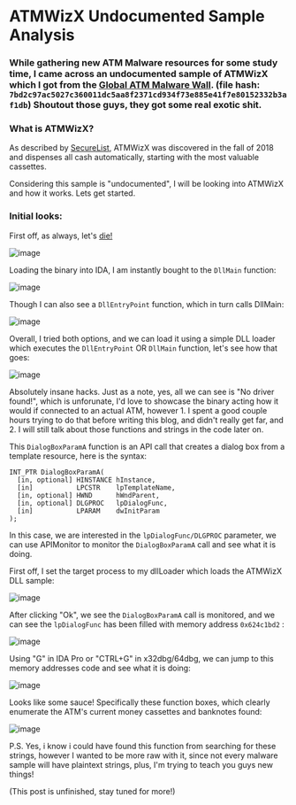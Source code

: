 # ATMWizX Undocumented Sample Analysis

### While gathering new ATM Malware resources for some study time, I came across an undocumented sample of ATMWizX which I got from the [Global ATM Malware Wall](https://atm.cybercrime-tracker.net/index.php?x=stats). (file hash: `7bd2c97ac5027c360011dc5aa8f2371cd934f73e885e41f7e80152332b3af1db`) Shoutout those guys, they got some real exotic shit.

### What is ATMWizX?

As described by [SecureList](https://securelist.com/atm-pos-malware-landscape-2017-2019/96750/), ATMWizX was discovered in the fall of 2018 and dispenses all cash automatically, starting with the most valuable cassettes.

Considering this sample is "undocumented", I will be looking into ATMWizX and how it works. Lets get started.

### Initial looks:

First off, as always, let's [die!](https://github.com/horsicq/Detect-It-Easy)

![image](https://github.com/user-attachments/assets/fd660d2e-cbe3-419d-9b7f-cef9b879259a)

Loading the binary into IDA, I am instantly bought to the `DllMain` function:

![image](https://github.com/user-attachments/assets/97ad2c59-343b-4029-9acd-df5f8a67d46f)

Though I can also see a `DllEntryPoint` function, which in turn calls DllMain:

![image](https://github.com/user-attachments/assets/15197ca7-8c1a-4984-a001-7942bfc3aadc)

Overall, I tried both options, and we can load it using a simple DLL loader which executes the `DllEntryPoint` OR `DllMain` function, let's see how that goes:

![image](https://github.com/user-attachments/assets/a0f0f242-fe55-449f-92da-25a211025c28)

Absolutely insane hacks. Just as a note, yes, all we can see is "No driver found!", which is unforunate, I'd love to showcase the binary acting how it would if connected to an actual ATM, however 1. I spent a good couple hours trying to do that before writing this blog, and didn't really get far, and 2. I will still talk about those functions and strings in the code later on.

This `DialogBoxParamA` function is an API call that creates a dialog box from a template resource, here is the syntax:

```
INT_PTR DialogBoxParamA(
  [in, optional] HINSTANCE hInstance,
  [in]           LPCSTR    lpTemplateName,
  [in, optional] HWND      hWndParent,
  [in, optional] DLGPROC   lpDialogFunc,
  [in]           LPARAM    dwInitParam
);
```

In this case, we are interested in the `lpDialogFunc/DLGPROC` parameter, we can use APIMonitor to monitor the `DialogBoxParamA` call and see what it is doing.

First off, I set the target process to my dllLoader which loads the ATMWizX DLL sample:

![image](https://github.com/user-attachments/assets/10b263ed-7f5e-4959-83bd-89cc71bbba39)

After clicking "Ok", we see the `DialogBoxParamA` call is monitored, and we can see the `lpDialogFunc` has been filled with memory address `0x624c1bd2` :

![image](https://github.com/user-attachments/assets/ac9014cf-2994-47b8-bfec-e0fcda6884d5)

Using "G" in IDA Pro or "CTRL+G" in x32dbg/64dbg, we can jump to this memory addresses code and see what it is doing:

![image](https://github.com/user-attachments/assets/9b696007-3210-472a-8503-a981afd60579)

Looks like some sauce! Specifically these function boxes, which clearly enumerate the ATM's current money cassettes and banknotes found:

![image](https://github.com/user-attachments/assets/4afb7785-9bc8-4a26-802e-5c946dbe0a68)

P.S. Yes, i know i could have found this function from searching for these strings, however I wanted to be more raw with it, since not every malware sample will have plaintext strings, plus, I'm trying to teach you guys new things!

(This post is unfinished, stay tuned for more!)

